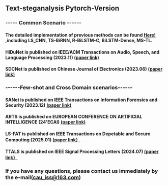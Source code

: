 ## Text-steganalysis Pytorch-Version

### ----- Common Scenario ------

#### The detailed implementation of previous methods can be found [Here!](https://github.com/CAU-Tstega/Text-steganalysis) ,including LS_CNN, TS-BiRNN, R-BiLSTM-C, BiLSTM-Dense, MS-TL.

#### HiDuNet is published on IEEE/ACM Transactions on Audio, Speech, and Language Processing (2023.11) [(paper link)](https://ieeexplore.ieee.org/abstract/document/10268497)
#### SDCNet is published on  Chinese Journal of Electronics (2023.06) [(paper link)](https://ieeexplore.ieee.org/stamp/stamp.jsp?arnumber=10038789)

### ------Few-shot and Cross Domain scenarios------

#### SANet is published on IEEE Transactions on Information Forensics and Security (2023.12) [(paper link)](https://ieeexplore.ieee.org/abstract/document/10299660/)
#### ARTS is published on EUROPEAN CONFERENCE ON ARTIFICIAL INTELLIGENCE (24'ECAI) [(paper link)](https://openreview.net/forum?id=TYqfRoOdJn)
#### LS-FAT is published on IEEE Transactions on Depetable and Secure Computing (2025.01) [(paper link）](https://ieeexplore.ieee.org/abstract/document/10849805)
#### TTALS is published on IEEE Signal Processing Letters (2024.07) [(paper link）](https://ieeexplore.ieee.org/abstract/document/10582504)


### If you have any questions, please contact us immediately by the e-mail(cau_iss@163.com)
